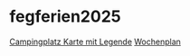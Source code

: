 # fegferien2025

[Campingplatz Karte mit Legende](Campingplatz%20Karte%20mit%20Legende.pdf)
[Wochenplan](Wochenplan.pdf)
